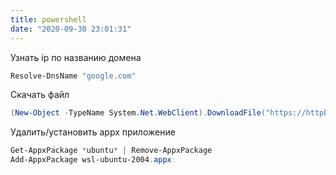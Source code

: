 ```yaml
---
title: powershell
date: "2020-09-30 23:01:31"
---
```


Узнать ip по названию домена

```powershell
Resolve-DnsName "google.com"
```

Скачать файл

```powershell
(New-Object -TypeName System.Net.WebClient).DownloadFile("https://httpbin.org/json", "output-file.json")
```

Удалить/установить appx приложение

```powershell
Get-AppxPackage *ubuntu* | Remove-AppxPackage
Add-AppxPackage wsl-ubuntu-2004.appx
```
